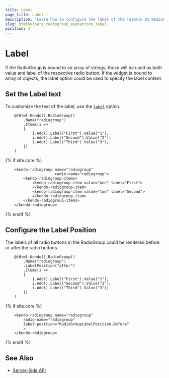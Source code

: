 ```yaml
---
title: Label
page_title: Label
description: "Learn how to configure the label of the Telerik UI RadioGroup for {{ site.framework }}."
slug: htmlhelpers_radiogroup_aspnetcore_label
position: 3
---
```


# Label

If the RadioGroup is bound to an array of strings, those will be used as both value and label of the respective radio button. If the widget is bound to array of objects, the label option could be used to specify the label content.

## Set the Label text

To customize the text of the label, use the [`label`](/api/javascript/ui/radiogroup/configuration/items.label) option. 

```HtmlHelper
    @(Html.Kendo().RadioGroup()
        .Name("radiogroup")
        .Items(i =>
        {
            i.Add().Label("First").Value("1");
            i.Add().Label("Second").Value("2");
            i.Add().Label("Third").Value("3");
        })
    )
```
{% if site.core %}
```TagHelper
    <kendo-radiogroup name="radiogroup"
                      radio-name="radiogroup">
        <kendo-radiogroup-items>
            <kendo-radiogroup-item value="one" label="First">
            </kendo-radiogroup-item>
            <kendo-radiogroup-item value="two" label="Second">
            </kendo-radiogroup-item>
        </kendo-radiogroup-items>
    </kendo-radiogroup>
```
{% endif %}

## Configure the Label Position

The labels of all radio buttons in the RadioGroup could be rendered before or after the radio buttons.

```HtmlHelper
    @(Html.Kendo().RadioGroup()
        .Name("radiogroup")
        .LabelPosition("after")
        .Items(i =>
        {
            i.Add().Label("First").Value("1");
            i.Add().Label("Second").Value("2");
            i.Add().Label("Third").Value("3");
        })
    )
```
{% if site.core %}
```TagHelper
    <kendo-radiogroup name="radiogroup"
        radio-name="radiogroup"
        label-position="RadioGroupLabelPosition.Before"
        >
    </kendo-radiogroup>
```
{% endif %}

## See Also

* [Server-Side API](/api/radiogroup)
